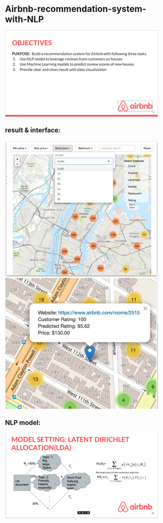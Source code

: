 # Airbnb-recommendation-system-with-NLP
![alt text](https://github.com/yesbo/Airbnb-recommendation-system-with-NLP/blob/master/Output/Output%20image/objectives.png)
## result & interface:
![alt text](https://github.com/yesbo/Airbnb-recommendation-system-with-NLP/blob/master/Output/Output%20image/result%20visualization.png) ![alt text](https://github.com/yesbo/Airbnb-recommendation-system-with-NLP/blob/master/Output/Output%20image/result%20visualization2.png)
## NLP model: 
![alt text](https://github.com/yesbo/Airbnb-recommendation-system-with-NLP/blob/master/Output/Output%20image/LDA1.png)
